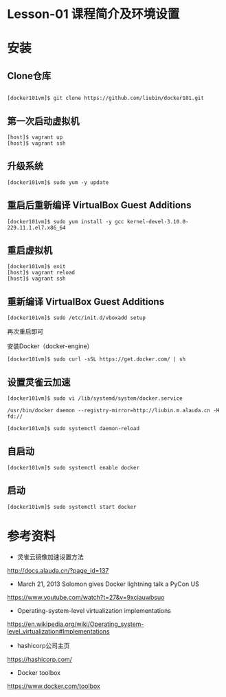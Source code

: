 # Lesson-01 课程简介及环境设置

# 安装

## Clone仓库

```

[docker101vm]$ git clone https://github.com/liubin/docker101.git
```

## 第一次启动虚拟机

```
[host]$ vagrant up
[host]$ vagrant ssh
```

## 升级系统

```
[docker101vm]$ sudo yum -y update
```

## 重启后重新编译 VirtualBox Guest Additions

```
[docker101vm]$ sudo yum install -y gcc kernel-devel-3.10.0-229.11.1.el7.x86_64
```

## 重启虚拟机

```
[docker101vm]$ exit
[host]$ vagrant reload
[host]$ vagrant ssh
```

## 重新编译 VirtualBox Guest Additions

```
[docker101vm]$ sudo /etc/init.d/vboxadd setup
```

再次重启即可


安装Docker（docker-engine）

```
[docker101vm]$ sudo curl -sSL https://get.docker.com/ | sh
```



## 设置灵雀云加速

```
[docker101vm]$ sudo vi /lib/systemd/system/docker.service

/usr/bin/docker daemon --registry-mirror=http://liubin.m.alauda.cn -H fd://

[docker101vm]$ sudo systemctl daemon-reload
```


## 自启动
```
[docker101vm]$ sudo systemctl enable docker
```

## 启动
```
[docker101vm]$ sudo systemctl start docker
```



# 参考资料

- 灵雀云镜像加速设置方法

http://docs.alauda.cn/?page_id=137

- March 21, 2013 Solomon gives Docker lightning talk a PyCon US

https://www.youtube.com/watch?t=27&v=9xciauwbsuo

- Operating-system-level virtualization implementations

https://en.wikipedia.org/wiki/Operating_system-level_virtualization#Implementations

- hashicorp公司主页

https://hashicorp.com/

- Docker toolbox

https://www.docker.com/toolbox




